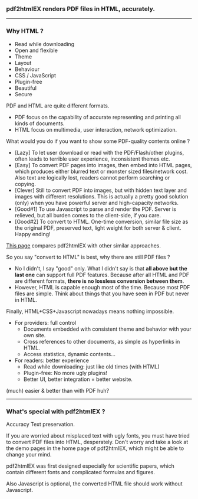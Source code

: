 ### pdf2htmlEX renders PDF files in HTML, accurately.

***

### Why HTML ?
 
 - Read while downloading
 - Open and flexible
  - Theme
  - Layout
  - Behaviour
  - CSS / JavaScript
 - Plugin-free
  - Beautiful
  - Secure

PDF and HTML are quite different formats.
 - PDF focus on the capability of accurate representing and printing all kinds of documents.
 - HTML focus on multimedia, user interaction, network optimization.

What would you do if you want to show some PDF-quality contents online ?
 - [Lazy] To let user download or read with the PDF/Flash/other plugins, often leads to terrible user experience, inconsistent themes etc.
 - [Easy] To convert PDF pages into images, then embed into HTML pages, which produces either blurred text or monster sized files/network cost. Also text are logically lost, readers cannot perform searching or copying.
 - [Clever] Still to convert PDF into images, but with hidden text layer and images with different resolutions. This is actually a pretty good solution (only) when you have powerful server and high-capacity networks.
 - [Good#1] To use Javascript to parse and render the PDF. Server is relieved, but all burden comes to the client-side, if you care.
 - [Good#2] To convert to HTML. One-time conversion, similar file size as the original PDF, preserved text, light weight for both server & client. Happy ending!

[This page](https://github.com/coolwanglu/pdf2htmlEX/wiki/Comparison) compares pdf2htmlEX with other similar approaches.

So you say "convert to HTML" is best, why there are still PDF files ?
 - No I didn't, I say "good" only. What I didn't say is that **all above but the last one** can support full PDF features. Because after all HTML and PDF are different formats, **there is no lossless conversion between them**.
 - However, HTML is capable enough most of the time. Because most PDF files are simple. Think about things that you have seen in PDF but never in HTML.

Finally, HTML+CSS+Javascript nowadays means nothing impossible. 
 - For providers: full control
   - Documents embedded with consistent theme and behavior with your own site.
   - Cross references to other documents, as simple as hyperlinks in HTML.
   - Access statistics, dynamic contents...
 - For readers: better experience
   - Read while downloading: just like old times (with HTML)
   - Plugin-free: No more ugly plugins!
   - Better UI, better integration = better website.

(much) easier & better than with PDF huh?

***

### What's special with pdf2htmlEX ?

Accuracy Text preservation.

If you are worried about misplaced text with ugly fonts, you must have tried to convert PDF files into HTML, desperately. Don't worry and take a look at the demo pages in the home page of pdf2htmlEX, which might be able to change your mind.

pdf2htmlEX was first designed especially for scientific papers, which contain different fonts and complicated formulas and figures.

Also Javascript is optional, the converted HTML file should work without Javascript.
